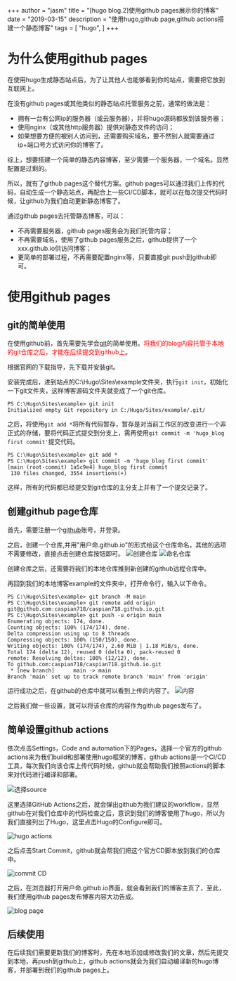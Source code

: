 +++
author = "jasm"
title = "[hugo blog.2]使用github pages展示你的博客"
date = "2019-03-15"
description = "使用hugo,github page,github actions搭建一个静态博客"
tags = [
  "hugo",
]
+++

# 为什么使用github pages
在使用hugo生成静态站点后，为了让其他人也能够看到你的站点，需要把它放到互联网上。

在没有github pages或其他类似的静态站点托管服务之前，通常的做法是：
- 拥有一台有公网ip的服务器（或云服务器），并将hugo源码都放到该服务器；
- 使用nginx（或其他http服务器）提供对静态文件的访问；
- 如果想要方便的被别人访问到，还需要购买域名，要不然别人就需要通过ip+端口号方式访问你的博客了。

综上，想要搭建一个简单的静态内容博客，至少需要一个服务器，一个域名。显然配置是过剩的。

所以，就有了github pages这个替代方案。github pages可以通过我们上传的代码，自动生成一个静态站点，再配合上一些CI/CD脚本，就可以在每次提交代码时候，让github为我们自动更新静态博客了。

通过github pages去托管静态博客，可以：
- 不再需要服务器，github pages服务会为我们托管内容；
- 不再需要域名，使用了github pages服务之后，github提供了一个xxx.github.io供访问博客；
- 更简单的部署过程，不再需要配置nginx等，只要直接git push到github即可。

# 使用github pages

## git的简单使用
在使用github前，首先需要先学会[git](https://git-scm.com/download/win)的简单使用。<font color=Red>将我们的blog内容托管于本地的git仓库之后，才能在后续提交到github上</font>。

根据官网的下载指导，先下载并安装git。

安装完成后，进到站点的C:\Hugo\Sites\example文件夹，执行`git init`，初始化一下git文件夹，这样博客源码文件夹就变成了一个git仓库。

```
PS C:\Hugo\Sites\example> git init
Initialized empty Git repository in C:/Hugo/Sites/example/.git/
```

之后，将使用` git add * `将所有代码暂存，暂存是对当前工作区的改变进行一个非正式的存储，要将代码正式提交到分支上，需再使用` git commit -m 'hugo_blog first commit' `提交代码。

```
PS C:\Hugo\Sites\example> git add *   
PS C:\Hugo\Sites\example> git commit -m 'hugo_blog first commit' 
[main (root-commit) 1a5c9e4] hugo_blog first commit
 130 files changed, 3554 insertions(+)
```

这样，所有的代码都已经提交到git仓库的主分支上并有了一个提交记录了。

## 创建github page仓库
首先，需要注册一个[github](https://github.com/)账号，并登录。

之后，创建一个仓库,并用"用户命.github.io"的形式给这个仓库命名，其他的选项不需要修改，直接点击创建仓库按钮即可。
![创建仓库](/images/new_repo.png)
![命名仓库](/images/named_repo.png)

创建仓库之后，还需要将我们的本地仓库推到新创建的github远程仓库中。

再回到我们的本地博客example的文件夹中，打开命令行，输入以下命令。
```
PS C:\Hugo\Sites\example> git branch -M main
PS C:\Hugo\Sites\example> git remote add origin git@github.com:caspian718/caspian718.github.io.git
PS C:\Hugo\Sites\example> git push -u origin main
Enumerating objects: 174, done.
Counting objects: 100% (174/174), done.
Delta compression using up to 8 threads
Compressing objects: 100% (150/150), done.
Writing objects: 100% (174/174), 2.60 MiB | 1.18 MiB/s, done.
Total 174 (delta 12), reused 0 (delta 0), pack-reused 0      
remote: Resolving deltas: 100% (12/12), done.
To github.com:caspian718/caspian718.github.io.git
 * [new branch]      main -> main
Branch 'main' set up to track remote branch 'main' from 'origin'
```
运行成功之后，在github的仓库中就可以看到上传的内容了。
![内容](/images/contents_in_github.png)

之后我们做一些设置，就可以将该仓库的内容作为github pages发布了。

## 简单设置github actions

依次点击Settings，Code and automation下的Pages，选择一个官方的github actions来为我们build和部署使用hugo框架的博客，github actions是一个CI/CD工具，每次我们向该仓库上传代码时候，github就会帮助我们按照actions的脚本来对代码进行编译和部署。

![选择source](/images/select_source.png)

这里选择GitHub Actions之后，就会弹出github为我们建议的workflow，显然github在对我们仓库中的代码检查之后，意识到我们的博客使用了hugo，所以为我们直接列出了Hugo，这里点击Hugo的Configure即可。

![hugo actions](/images/list_hugo.png)

之后点击Start Commit，github就会帮我们把这个官方CD脚本放到我们的仓库中。

![commit CD](/images/start_commit.png)

之后，在浏览器打开用户命.github.io界面，就会看到我们的博客主页了，至此，我们使用github pages发布博客内容大功告成。

![blog page](/images/blog.png)

## 后续使用
在后续我们需要更新我们的博客时，先在本地添加或修改我们的文章，然后先提交到本地，再push到github上，github actions就会为我们自动编译新的hugo博客，并部署到我们的github pages上。